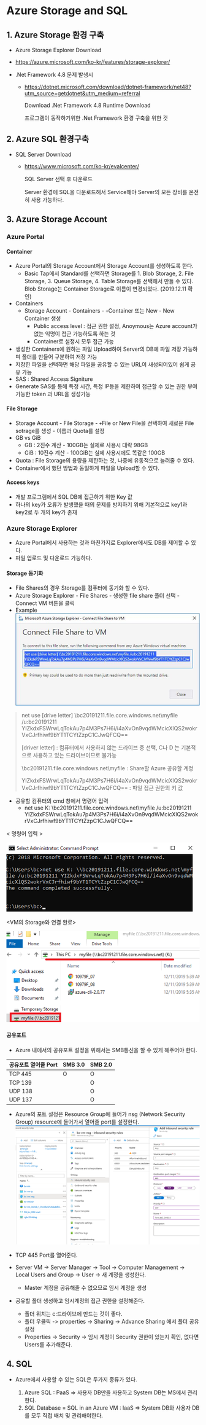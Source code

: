 # Azure Storage and SQL

## 1. Azure Storage 환경 구축

* Azure Storage Explorer Download 
  
* https://azure.microsoft.com/ko-kr/features/storage-explorer/
  
* .Net Framework 4.8 문제 발생시

  * https://dotnet.microsoft.com/download/dotnet-framework/net48?utm_source=getdotnet&utm_medium=referral

    Download .Net Framework 4.8 Runtime Download

    프로그램이 동작하기위한 .Net Framework 환경 구축을 위한 것



## 2. Azure SQL 환경구축

* SQL Server Download
  * https://www.microsoft.com/ko-kr/evalcenter/

    SQL Server 선택 후 다운로드

    Server 환경에 SQL을 다운로드해서 Service해야 Server의 모든 장비를 온전히 사용 가능하다.



## 3. Azure Storage Account

### Azure Portal

#### Container

* Azure Portal의 Storage Account에서 Storage Account를 생성하도록 한다.
  * Basic Tap에서 Standard를 선택하면 Storage를 1. Blob Storage, 2. File Storage, 3. Queue Storage, 4. Table Storage를 선택해서 만들 수 있다. Blob Storage는 Container Storage로 이름이 변경되었다. (2019.12.11 확인)
* Containers
  * Storage Account - Containers - `+`Container 또는 New - New Container 생성
    * Public access level : 접근 권한 설정, Anoymous는 Azure account가 없는 익명이 접근 가능하도록 하는 것
    * Container로 설정시 모두 접근 가능
* 생성한 Containers에 원하는 파일 Upload하여 Server의 DB에 파일 저장 가능하며 폴더를 만들어 구분하여 저장 가능
* 저장한 파일을 선택하면 해당 파일을 공유할 수 있는 URL이 새성되어있어 쉽게 공유 가능
* SAS : Shared Access Signiture
* Generate SAS를 통해 특정 시간, 특정 IP등을 제한하여 접근할 수 있는 권한 부여 가능한 token 과 URL을 생성가능



#### File Storage

* Storage Account - File Storage - `+`File or New File을 선택하여 새로운 File sotrage를 생성 - 이름과 Quota를 설정
* GB vs GiB
  * GB : 2진수 계산 - 100GB는 실제로 사용시 대략 98GB
  * GiB : 10진수 계산 - 100GiB는 실제 사용시에도 똑같은 100GB
* Quota : File Storage의 용량을 제한하는 것, 나중에 유동적으로 늘려줄 수 있다.
* Container에서 했던 방법과 동일하게 파일을 Upload할 수 있다.

#### Access keys

* 개발 프로그램에서 SQL DB에 접근하기 위한 Key 값
* 하나의 key가 오류가 발생했을 때의 문제를 방지하기 위해 기본적으로 key1과 key2로 두 개의 key가 존재

### Azure Storage Explorer

* Azure Portal에서 사용하는 것과 마찬가지로 Explorer에서도 DB를 제어할 수 있다.
* 파일 업로드 및 다운로드 가능하다.



#### Storage 동기화

* File Shares의 경우 Storage를 컴퓨터에 동기화 할 수 있다.
* Azure Storage Explorer - File Shares - 생성한 file share 폴더 선택 - Connect VM 버튼을 클릭 
* Example
![Connect_VM](images/Network/Connect_VM.JPG)

>net use [drive letter] \\bc20191211.file.core.windows.net\myfile /u:bc20191211 YIZkdxFSWrwLqTokAu7p4M3Ps7H6i/i4aXvOn9vqdWMcicXlQS2wokrVxCJrfhiwf9bYT1TCYtZzpC1CJwQFCQ==
>
>
>
> [driver letter]  : 컴퓨터에서 사용하지 않는 드라이브 중 선택, C나 D 는 기본적으로 사용하고 있는 드라이브이므로 불가능
>
>\\bc20191211.file.core.windows.net\myfile  : Share할 Azure 공유할 계정
>
>YIZkdxFSWrwLqTokAu7p4M3Ps7H6i/i4aXvOn9vqdWMcicXlQS2wokrVxCJrfhiwf9bYT1TCYtZzpC1CJwQFCQ== : 파일 접근 권한의 키 값

* 공유할 컴퓨터의 cmd 창에서 명령어 입력
  * net use K: \\bc20191211.file.core.windows.net\myfile /u:bc20191211 YIZkdxFSWrwLqTokAu7p4M3Ps7H6i/i4aXvOn9vqdWMcicXlQS2wokrVxCJrfhiwf9bYT1TCYtZzpC1CJwQFCQ==
  

< 명령어 입력 >

![Connect_VM_cmd](images/Network/Connect_VM_cmd.PNG)

<VM의 Storage와 연결 완료>

![Shared_folder](images/Network/Shared_folder.PNG)



#### 공유포트

* Azure 내에서의 공유포트 설정을 위해서는 SMB통신을 할 수 있게 해주어야 한다.

| 공유포트 열어줄 Port | SMB 3.0 | SMB 2.0 |
| -------------------- | ------- | ------- |
| TCP 445              | O       | O       |
| TCP 139              |         | O       |
| UDP 138              |         | O       |
| UDP 137              |         | O       |

* Azure의 포트 설정은 Resource Group에 들어가 nsg (Network Security Group) resource에 들어가서 열어줄 port를 설정한다.
![Port_Open_corp](images/Network/Port_Open_corp.png)

* TCP 445 Port를 열어준다.

* Server VM -> Server Manager -> Tool -> Computer Management -> Local Users and Group -> User -> 새 계정을 생성한다.
  * Master 계정을 공유해줄 수 없으므로 임시 계정을 생성
* 공유할 폴더 생성하고 임시계정의 접근 권한을 설정해준다. 
  * 폴더 위치는 c:드라이브에 만드는 것이 좋다.
  * 폴더 우클릭 -> properties -> Sharing -> Advance Sharing 에서 폴더 공유 설정
  * Properties -> Security -> 임시 계정이 Security 권한이 있는지 확인, 없다면 Users를 추가해준다.



## 4. SQL

* Azure에서 사용할 수 있는 SQL은 두가지 종류가 있다.

  1. Azure SQL : PaaS => 사용자 DB만을 사용하고 System DB는 MS에서 관리한다.
  2. SQL Database = SQL in an Azure VM : IaaS => System DB와 사용자 DB를 모두 직접 배치 및 관리해야한다.

  
